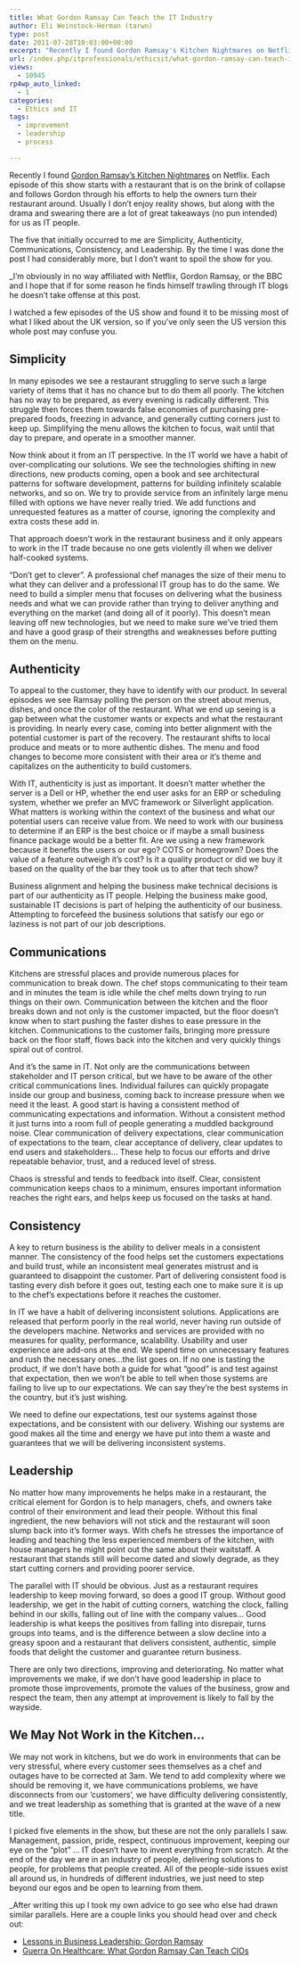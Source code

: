 ```yaml
---
title: What Gordon Ramsay Can Teach the IT Industry
author: Eli Weinstock-Herman (tarwn)
type: post
date: 2011-07-28T10:03:00+00:00
excerpt: "Recently I found Gordon Ramsay's Kitchen Nightmares on Netflix. Each episode of this show starts with a restaurant that is on the brink of collapse and follows Gordon through his efforts to help the owners turn their restaurant around. Usually I don't enjoy reality shows, but along with the drama and swearing there are a lot of great takeaways (no pun intended) for us as IT people."
url: /index.php/itprofessionals/ethicsit/what-gordon-ramsay-can-teach-it/
views:
  - 10945
rp4wp_auto_linked:
  - 1
categories:
  - Ethics and IT
tags:
  - improvement
  - leadership
  - process

---
```

Recently I found [Gordon Ramsay&#8217;s Kitchen Nightmares][1] on Netflix. Each episode of this show starts with a restaurant that is on the brink of collapse and follows Gordon through his efforts to help the owners turn their restaurant around. Usually I don&#8217;t enjoy reality shows, but along with the drama and swearing there are a lot of great takeaways (no pun intended) for us as IT people.

The five that initially occurred to me are Simplicity, Authenticity, Communications, Consistency, and Leadership. By the time I was done the post I had considerably more, but I don&#8217;t want to spoil the show for you.

_I&#8217;m obviously in no way affiliated with Netflix, Gordon Ramsay, or the BBC and I hope that if for some reason he finds himself trawling through IT blogs he doesn&#8217;t take offense at this post. </p> 

I watched a few episodes of the US show and found it to be missing most of what I liked about the UK version, so if you&#8217;ve only seen the US version this whole post may confuse you.</em>

## Simplicity

In many episodes we see a restaurant struggling to serve such a large variety of items that it has no chance but to do them all poorly. The kitchen has no way to be prepared, as every evening is radically different. This struggle then forces them towards false economies of purchasing pre-prepared foods, freezing in advance, and generally cutting corners just to keep up. Simplifying the menu allows the kitchen to focus, wait until that day to prepare, and operate in a smoother manner.

Now think about it from an IT perspective. In the IT world we have a habit of over-complicating our solutions. We see the technologies shifting in new directions, new products coming, open a book and see architectural patterns for software development, patterns for building infinitely scalable networks, and so on. We try to provide service from an infinitely large menu filled with options we have never really tried. We add functions and unrequested features as a matter of course, ignoring the complexity and extra costs these add in. 

That approach doesn&#8217;t work in the restaurant business and it only appears to work in the IT trade because no one gets violently ill when we deliver half-cooked systems. 

&#8220;Don&#8217;t get to clever&#8221;. A professional chef manages the size of their menu to what they can deliver and a professional IT group has to do the same. We need to build a simpler menu that focuses on delivering what the business needs and what we can provide rather than trying to deliver anything and everything on the market (and doing all of it poorly). This doesn&#8217;t mean leaving off new technologies, but we need to make sure we&#8217;ve tried them and have a good grasp of their strengths and weaknesses before putting them on the menu.

## Authenticity

To appeal to the customer, they have to identify with our product. In several episodes we see Ramsay polling the person on the street about menus, dishes, and once the color of the restaurant. What we end up seeing is a gap between what the customer wants or expects and what the restaurant is providing. In nearly every case, coming into better alignment with the potential customer is part of the recovery. The restaurant shifts to local produce and meats or to more authentic dishes. The menu and food changes to become more consistent with their area or it&#8217;s theme and capitalizes on the authenticity to build customers.

With IT, authenticity is just as important. It doesn&#8217;t matter whether the server is a Dell or HP, whether the end user asks for an ERP or scheduling system, whether we prefer an MVC framework or Silverlight application. What matters is working within the context of the business and what our potential users can receive value from. We need to work with our business to determine if an ERP is the best choice or if maybe a small business finance package would be a better fit. Are we using a new framework because it benefits the users or our ego? COTS or homegrown? Does the value of a feature outweigh it&#8217;s cost? Is it a quality product or did we buy it based on the quality of the bar they took us to after that tech show?

Business alignment and helping the business make technical decisions is part of our authenticity as IT people. Helping the business make good, sustainable IT decisions is part of helping the authenticity of our business. Attempting to forcefeed the business solutions that satisfy our ego or laziness is not part of our job descriptions.

## Communications

Kitchens are stressful places and provide numerous places for communication to break down. The chef stops communicating to their team and in minutes the team is idle while the chef melts down trying to run things on their own. Communication between the kitchen and the floor breaks down and not only is the customer impacted, but the floor doesn&#8217;t know when to start pushing the faster dishes to ease pressure in the kitchen. Communications to the customer fails, bringing more pressure back on the floor staff, flows back into the kitchen and very quickly things spiral out of control.

And it&#8217;s the same in IT. Not only are the communications between stakeholder and IT person critical, but we have to be aware of the other critical communications lines. Individual failures can quickly propagate inside our group and business, coming back to increase pressure when we need it the least. A good start is having a consistent method of communicating expectations and information. Without a consistent method it just turns into a room full of people generating a muddled background noise. Clear communication of delivery expectations, clear communication of expectations to the team, clear acceptance of delivery, clear updates to end users and stakeholders&#8230; These help to focus our efforts and drive repeatable behavior, trust, and a reduced level of stress. 

Chaos is stressful and tends to feedback into itself. Clear, consistent communication keeps chaos to a minimum, ensures important information reaches the right ears, and helps keep us focused on the tasks at hand.

## Consistency

A key to return business is the ability to deliver meals in a consistent manner. The consistency of the food helps set the customers expectations and build trust, while an inconsistent meal generates mistrust and is guaranteed to disappoint the customer. Part of delivering consistent food is tasting every dish before it goes out, testing each one to make sure it is up to the chef&#8217;s expectations before it reaches the customer.

In IT we have a habit of delivering inconsistent solutions. Applications are released that perform poorly in the real world, never having run outside of the developers machine. Networks and services are provided with no measures for quality, performance, scalability. Usability and user experience are add-ons at the end. We spend time on unnecessary features and rush the necessary ones&#8230;the list goes on. If no one is tasting the product, if we don&#8217;t have both a guide for what &#8220;good&#8221; is and test against that expectation, then we won&#8217;t be able to tell when those systems are failing to live up to our expectations. We can say they&#8217;re the best systems in the country, but it&#8217;s just wishing.

We need to define our expectations, test our systems against those expectations, and be consistent with our delivery. Wishing our systems are good makes all the time and energy we have put into them a waste and guarantees that we will be delivering inconsistent systems.

## Leadership

No matter how many improvements he helps make in a restaurant, the critical element for Gordon is to help managers, chefs, and owners take control of their environment and lead their people. Without this final ingredient, the new behaviors will not stick and the restaurant will soon slump back into it&#8217;s former ways. With chefs he stresses the importance of leading and teaching the less experienced members of the kitchen, with house managers he might point out the same about their waitstaff. A restaurant that stands still will become dated and slowly degrade, as they start cutting corners and providing poorer service. 

The parallel with IT should be obvious. Just as a restaurant requires leadership to keep moving forward, so does a good IT group. Without good leadership, we get in the habit of cutting corners, watching the clock, falling behind in our skills, falling out of line with the company values&#8230; Good leadership is what keeps the positives from falling into disrepair, turns groups into teams, and is the difference between a slow decline into a greasy spoon and a restaurant that delivers consistent, authentic, simple foods that delight the customer and guarantee return business.

There are only two directions, improving and deteriorating. No matter what improvements we make, if we don&#8217;t have good leadership in place to promote those improvements, promote the values of the business, grow and respect the team, then any attempt at improvement is likely to fall by the wayside.

## We May Not Work in the Kitchen&#8230;

We may not work in kitchens, but we do work in environments that can be very stressful, where every customer sees themselves as a chef and outages have to be corrected at 3am. We tend to add complexity where we should be removing it, we have communications problems, we have disconnects from our &#8216;customers&#8217;, we have difficulty delivering consistently, and we treat leadership as something that is granted at the wave of a new title. 

I picked five elements in the show, but these are not the only parallels I saw. Management, passion, pride, respect, continuous improvement, keeping our eye on the &#8220;plot&#8221; &#8230; IT doesn&#8217;t have to invent everything from scratch. At the end of the day we are in an industry of people, delivering solutions to people, for problems that people created. All of the people-side issues exist all around us, in hundreds of different industries, we just need to step beyond our egos and be open to learning from them.

_After writing this up I took my own advice to go see who else had drawn similar parallels. Here are a couple links you should head over and check out:</p> 

  * [Lessons in Business Leadership: Gordon Ramsay][2] 
  * [Guerra On Healthcare: What Gordon Ramsay Can Teach CIOs][3]

</em>

 [1]: http://www.bbcamerica.com/content/154/index.jsp "More information on BBC America"
 [2]: http://rossclennett.blogspot.com/2008/04/lessons-in-business-leadership-gordon.html "Lessons in Business Leadership: Gordon Ramsay"
 [3]: http://performancecomputing.com/news/healthcare/leadership/227600194 "Guerra On Healthcare: What Gordon Ramsay Can Teach CIOs"